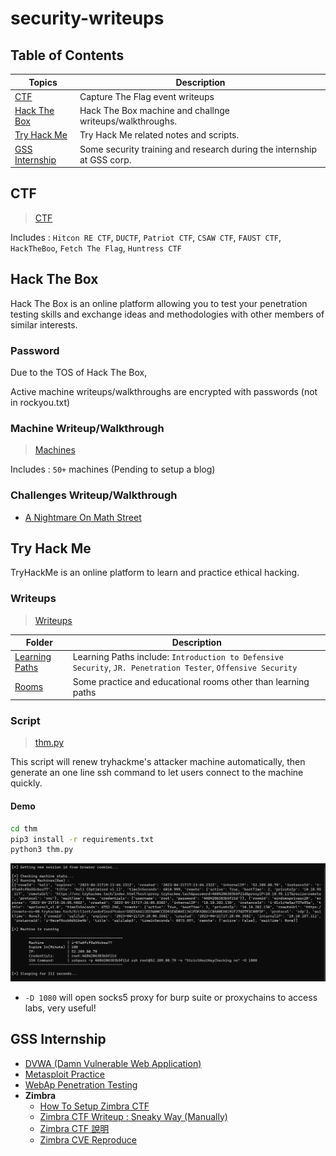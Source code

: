 # security-writeups

## Table of Contents

| Topics                            | Description                                               |
| --------------------------------- | --------------------------------------------------------- |
| [CTF](#ctf)                       | Capture The Flag event writeups                           |
| [Hack The Box](#hack-the-box)     | Hack The Box machine and challnge writeups/walkthroughs.  |
| [Try Hack Me](#try-hack-me)       | Try Hack Me related notes and scripts.                    |
| [GSS Internship](#gss-internship) | Some security training and research during the internship at GSS corp. |

## CTF

> [CTF](./ctf)

Includes : `Hitcon RE CTF`, `DUCTF`, `Patriot CTF`, `CSAW CTF`, `FAUST CTF`, `HackTheBoo`, `Fetch The Flag`, `Huntress CTF`


## Hack The Box

Hack The Box is an online platform allowing you to test your penetration testing skills and exchange ideas and methodologies with other members of similar interests.

### Password

Due to the TOS of Hack The Box,

Active machine writeups/walkthroughs are encrypted with passwords (not in rockyou.txt)

### Machine Writeup/Walkthrough

> [Machines](./htb/Machines)

Includes : `50+` machines (Pending to setup a blog)

### Challenges Writeup/Walkthrough

- [A Nightmare On Math Street](./htb/Challenges/A-Nightmare-On-Math-Street.pdf)

## Try Hack Me

TryHackMe is an online platform to learn and practice ethical hacking.

### Writeups

> [Writeups](./thm/writeups)

| Folder                                             | Description                                                                                                  |
| -------------------------------------------------- | ------------------------------------------------------------------------------------------------------------ |
| [Learning Paths](./thm/writeups/Learning%20Paths/) | Learning Paths include: `Introduction to Defensive Security`, `JR. Penetration Tester`, `Offensive Security` |
| [Rooms](./thm/writeups/Rooms)                      | Some practice and educational rooms other than learning paths                                                |

### Script

> [thm.py](./thm/machine-auto-renew/thm.py)

This script will renew tryhackme's attacker machine automatically, then generate an one line ssh command to let users connect to the machine quickly.

#### Demo

```bash
cd thm
pip3 install -r requirements.txt
python3 thm.py
```

![THM Script](./img/thm_script.png)

- `-D 1080` will open socks5 proxy for burp suite or proxychains to access labs, very useful!

## GSS Internship

- [DVWA (Damn Vulnerable Web Application)](./gss/DVWA.md)
- [Metasploit Practice](./gss/metasploit.md)
- [WebAp Penetration Testing](./gss/WebAp-PT.md)
- **Zimbra**
  - [How To Setup Zimbra CTF](https://medium.com/@opabravo/frist-time-deploying-a-ctf-challenge-c13871d45970)
  - [Zimbra CTF Writeup : Sneaky Way (Manually)](https://medium.com/@opabravo/zimbra-ctf-writeup-manually-6afe91be52a0)
  - [Zimbra CTF 說明](./gss/Zimbra-CTF-Intro.pdf)
  - [Zimbra CVE Reproduce](./gss/Zimbra.pdf)
